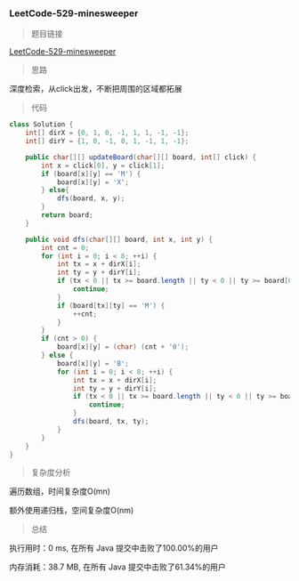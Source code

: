 ### LeetCode-529-minesweeper

> 题目链接

[LeetCode-529-minesweeper](https://leetcode-cn.com/problems/minesweeper/)

> 思路

深度检索，从click出发，不断把周围的区域都拓展

> 代码

```java
class Solution {
    int[] dirX = {0, 1, 0, -1, 1, 1, -1, -1};
    int[] dirY = {1, 0, -1, 0, 1, -1, 1, -1};

    public char[][] updateBoard(char[][] board, int[] click) {
        int x = click[0], y = click[1];
        if (board[x][y] == 'M') {
            board[x][y] = 'X';
        } else{
            dfs(board, x, y);
        }
        return board;
    }

    public void dfs(char[][] board, int x, int y) {
        int cnt = 0;
        for (int i = 0; i < 8; ++i) {
            int tx = x + dirX[i];
            int ty = y + dirY[i];
            if (tx < 0 || tx >= board.length || ty < 0 || ty >= board[0].length) {
                continue;
            }
            if (board[tx][ty] == 'M') {
                ++cnt;
            }
        }
        if (cnt > 0) {
            board[x][y] = (char) (cnt + '0');
        } else {
            board[x][y] = 'B';
            for (int i = 0; i < 8; ++i) {
                int tx = x + dirX[i];
                int ty = y + dirY[i];
                if (tx < 0 || tx >= board.length || ty < 0 || ty >= board[0].length || board[tx][ty] != 'E') {
                    continue;
                }
                dfs(board, tx, ty);
            }
        }
    }
}
```

> 复杂度分析

遍历数组，时间复杂度O(mn)

额外使用递归栈，空间复杂度O(nm)

> 总结

执行用时：0 ms, 在所有 Java 提交中击败了100.00%的用户

内存消耗：38.7 MB, 在所有 Java 提交中击败了61.34%的用户
